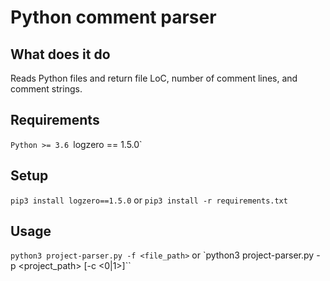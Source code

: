 # Python comment parser

## What does it do
Reads Python files and return file LoC, number of comment lines, and comment strings.

## Requirements
`Python >= 3.6
`logzero == 1.5.0`

## Setup
`pip3 install logzero==1.5.0`
or
`pip3 install -r requirements.txt`

## Usage
`python3 project-parser.py -f <file_path>`
or
`python3 project-parser.py -p <project_path> [-c <0|1>]``
